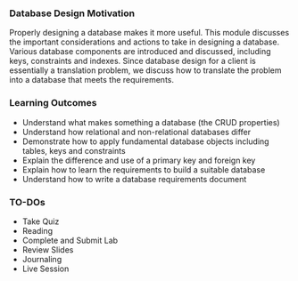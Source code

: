 ### Database Design Motivation
Properly designing a database makes it more useful. This module discusses the important considerations and actions to take in designing a database.
Various database components are introduced and discussed, including keys, constraints and indexes. 
Since database design for a client is essentially a translation problem, we discuss how to translate the problem into a database that meets the requirements.

### Learning Outcomes
- Understand what makes something a database (the CRUD properties)
- Understand how relational and non-relational databases differ
- Demonstrate how to apply fundamental database objects including tables, keys and constraints
- Explain the difference and use of a primary key and foreign key
- Explain how to learn the requirements to build a suitable database
- Understand how to write a database requirements document

### TO-DOs

- Take Quiz
- Reading
- Complete and Submit Lab
- Review Slides
- Journaling
- Live Session
